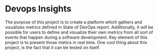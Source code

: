 # Devops Insights
The purpose of this project is to create a platform which gathers and visualizes metrics defined in State of DevOps report.
Additionally, it will be possible for users to define and visualize their own metrics from all sort of events that happen during a software development.
Key element of this project is to present those metics in real time.
One cool thing about this project, is the fact that it can be tested on itself.
